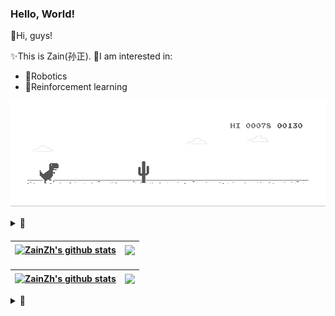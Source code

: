 ### Hello, World!
👋Hi, guys! 

✨This is Zain(孙正).
🤔I am interested in:
- 🤖️Robotics 
- 🧠Reinforcement learning


![Dino](https://raw.githubusercontent.com/praveenscience/praveenscience/master/dino.gif)

<details>
<summary>🌱</summary>
<pre><code>

<!--START_SECTION:waka-->
**I'm an Early 🐤** 

```text
🌞 Morning    45 commits     ██░░░░░░░░░░░░░░░░░░░░░░░   10.2% 
🌆 Daytime    234 commits    █████████████░░░░░░░░░░░░   53.06% 
🌃 Evening    153 commits    ████████░░░░░░░░░░░░░░░░░   34.69% 
🌙 Night      9 commits      ░░░░░░░░░░░░░░░░░░░░░░░░░   2.04%

```
📅 **I'm Most Productive on Thursday** 

```text
Monday       72 commits     ████░░░░░░░░░░░░░░░░░░░░░   16.33% 
Tuesday      54 commits     ███░░░░░░░░░░░░░░░░░░░░░░   12.24% 
Wednesday    94 commits     █████░░░░░░░░░░░░░░░░░░░░   21.32% 
Thursday     117 commits    ██████░░░░░░░░░░░░░░░░░░░   26.53% 
Friday       71 commits     ████░░░░░░░░░░░░░░░░░░░░░   16.1% 
Saturday     22 commits     █░░░░░░░░░░░░░░░░░░░░░░░░   4.99% 
Sunday       11 commits     ░░░░░░░░░░░░░░░░░░░░░░░░░   2.49%

```


📊 **This Week I Spent My Time On** 

```text
⌚︎ Time Zone: Asia/Shanghai

💬 Programming Languages: 
Python                   5 hrs 31 mins       █████████████████████░░░░   85.12% 
Text                     29 mins             █░░░░░░░░░░░░░░░░░░░░░░░░   7.46% 
YAML                     28 mins             █░░░░░░░░░░░░░░░░░░░░░░░░   7.31% 
C++                      0 secs              ░░░░░░░░░░░░░░░░░░░░░░░░░   0.03% 
GitIgnore file           0 secs              ░░░░░░░░░░░░░░░░░░░░░░░░░   0.03%

🔥 Editors: 
PyCharm                  5 hrs 59 mins       ███████████████████████░░   92.19% 
CLion                    30 mins             ██░░░░░░░░░░░░░░░░░░░░░░░   7.81%

💻 Operating System: 
Linux                    6 hrs 18 mins       ████████████████████████░   97.29% 
Mac                      10 mins             ░░░░░░░░░░░░░░░░░░░░░░░░░   2.71%

```

**I Mostly Code in Python** 

```text
Python                   9 repos             ███████████░░░░░░░░░░░░░░   47.37% 
C++                      6 repos             ████████░░░░░░░░░░░░░░░░░   31.58% 
Jupyter Notebook         2 repos             ██░░░░░░░░░░░░░░░░░░░░░░░   10.53% 
C                        2 repos             ██░░░░░░░░░░░░░░░░░░░░░░░   10.53%

```



 Last Updated on 26/11/2022 01:37:23 UTC
<!--END_SECTION:waka-->
</code></pre>
</details>



#### 
| <a href="https://github.com/ZainZh/github-readme-stats"><img align="center" src="https://github-readme-stats-an0fxpx8x-zainzh.vercel.app/api/top-langs/?username=ZainZh&layout=compact&show_icons=true&include_all_commits=true&theme=buefy&hide_border=true" alt="ZainZh's github stats" /></a> | <a href="https://github.com/ZainZh/github-readme-stats"><img align="center" src="https://github-readme-stats-an0fxpx8x-zainzh.vercel.app/api/wakatime?username=ZainZh&layout=compact&theme=buefy&hide_border=true&langs_count=8" /></a> |
| ------------- | ------------- |

#### 
| <a href="https://github.com/ZainZh/github-readme-stats"><img align="center" src="https://github-readme-stats-an0fxpx8x-zainzh.vercel.app/api?username=ZainZh&show_icons=true&include_all_commits=true&theme=buefy&hide_border=true" alt="ZainZh's github stats" /></a> | <a href="https://github.com/ZainZh/github-readme-stats"><img align="center" src="https://github-readme-streak-stats.herokuapp.com/?user=ZainZh&layout=compact&theme=buefy&hide_border=true" /></a> |
| --- | --- |


<details>
<summary>💬</summary>
<pre><code>

Most Used Languages: The language that I used most in all projects.
Wakatime Stats: My working time stats in the past fourteen days.
Github stats: My growth process.
</code></pre>
</details>

<!--
**ZainZh/ZainZh** is a ✨ _special_ ✨ repository because its `README.md` (this file) appears on your GitHub profile.

Here are some ideas to get you started:

- 🔭 I’m currently working on ...
- 🌱 I’m currently learning ...
- 👯 I’m looking to collaborate on ...
- 🤔 I’m looking for help with ...
- 💬 Ask me about ...
- 📫 How to reach me: ...
- 😄 Pronouns: ...
- ⚡ Fun fact: ...
-->
